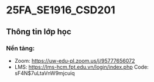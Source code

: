 # 25FA_SE1916_CSD201

## Thông tin lớp học

### Nền tảng:

* Zoom: https://uw-edu-pl.zoom.us/j/95777656072
* LMS: https://lms-hcm.fpt.edu.vn/login/index.php  Code: sF4N$7uLtaVnW9mjcuiq